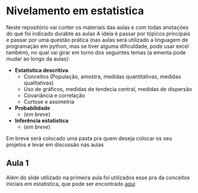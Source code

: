 # Nivelamento em estatistica

Neste repositório vai conter os materiais das aulas e com todas anotações do que foi indicado durabte as aulas
A ideia é passar por tópicos principais e passar por uma questão prática (nas aulas será utilizado a linguagem de programação em python, mas se tiver alguma dificuldade, pode usar excel também), no qual vai girar em torno dos seguintes temas (a ementa pode mudar ao longo da aulas): 

- **Estatistica descritiva**
  - Conceitos (População, amostra, medidas quantitativas, medidas qualitativas)
  - Uso de gráficos, medidas de tendecia central, medidas de dispersão
  - Covariância e correlação
  - Curtose e assimetria
- **Probabilidade**
  - (*em breve*)
- **Inferência estatistica**
  - (*em breve*)

Em breve será colocado uma pasta pra quem  deseja colocar os seu projetos e levar em discussão nas aulas 

## Aula 1

Além do slide utilizado na primeira aula foi utilizados esse pra da conceitos iniciais em estatistica, que pode ser encontrado [aqui](https://github.com/acaicomdados/analise-reservatorios-federais/blob/main/Extra/Minicurso%20Jes%20/an%C3%A1lise%20de%20dados.pdf)
